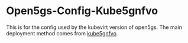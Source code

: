 # Open5gs-Config-Kube5gnfvo
This is for the config used by the kubevirt version of open5gs. The main deployment method comes from [kube5gnfvo](https://github.com/free5gmano/kube5gnfvo).